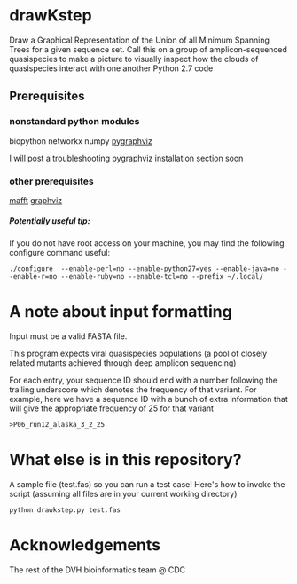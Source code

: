 # drawKstep 
Draw a Graphical Representation of the Union of all Minimum Spanning Trees for a given sequence set.
Call this on a group of amplicon-sequenced quasispecies to make a picture to visually inspect how the clouds of quasispecies interact with one another
Python 2.7 code

## Prerequisites

### nonstandard python modules

biopython
networkx
numpy
[pygraphviz](https://pypi.org/project/pygraphviz/)

I will post a troubleshooting pygraphviz installation section soon

### other prerequisites

[mafft](http://mafft.cbrc.jp/alignment/software)
[graphviz](https://www.graphviz.org/download)

##### Potentially useful tip:
If you do not have root access on your machine, you may find the following configure command useful:
```
./configure  --enable-perl=no --enable-python27=yes --enable-java=no --enable-r=no --enable-ruby=no --enable-tcl=no --prefix ~/.local/
```
# A note about input formatting
Input must be a valid FASTA file.

This program expects viral quasispecies populations (a pool of closely related mutants achieved through deep amplicon sequencing)

For each entry, your sequence ID should end with a number following the trailing underscore which denotes the frequency of that variant. For example, here we have a sequence ID with a bunch of extra information that will give the appropriate frequency of 25 for that variant

```
>P06_run12_alaska_3_2_25
```
# What else is in this repository?
A sample file (test.fas) so you can run a test case! Here's how to invoke the script (assuming all files are in your current working directory)

```
python drawkstep.py test.fas
```

# Acknowledgements
The rest of the DVH bioinformatics team @ CDC
